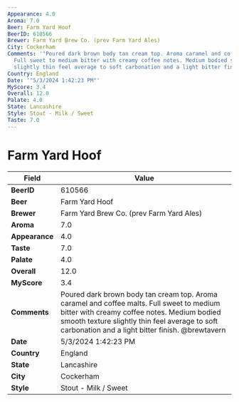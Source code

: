 ```yaml
---
Appearance: 4.0
Aroma: 7.0
Beer: Farm Yard Hoof
BeerID: 610566
Brewer: Farm Yard Brew Co. (prev Farm Yard Ales)
City: Cockerham
Comments: '"Poured dark brown body tan cream top. Aroma caramel and coffee malts.
  Full sweet to medium bitter with creamy coffee notes. Medium bodied smooth texture
  slightly thin feel average to soft carbonation and a light bitter finish. @brewtavern"'
Country: England
Date: '"5/3/2024 1:42:23 PM"'
MyScore: 3.4
Overall: 12.0
Palate: 4.0
State: Lancashire
Style: Stout - Milk / Sweet
Taste: 7.0
---
```


# Farm Yard Hoof

| Field         | Value |
|---------------|-------|
| **BeerID** | 610566 |
| **Beer** | Farm Yard Hoof |
| **Brewer** | Farm Yard Brew Co. (prev Farm Yard Ales) |
| **Aroma** | 7.0 |
| **Appearance** | 4.0 |
| **Taste** | 7.0 |
| **Palate** | 4.0 |
| **Overall** | 12.0 |
| **MyScore** | 3.4 |
| **Comments** | Poured dark brown body tan cream top. Aroma caramel and coffee malts. Full sweet to medium bitter with creamy coffee notes. Medium bodied smooth texture slightly thin feel average to soft carbonation and a light bitter finish. @brewtavern |
| **Date** | 5/3/2024 1:42:23 PM |
| **Country** | England |
| **State** | Lancashire |
| **City** | Cockerham |
| **Style** | Stout - Milk / Sweet |
